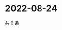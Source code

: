 # 2022-08-24

共 0 条

<!-- BEGIN WEIBO -->
<!-- 最后更新时间 Wed Aug 24 2022 19:00:45 GMT+0800 (China Standard Time) -->

<!-- END WEIBO -->
